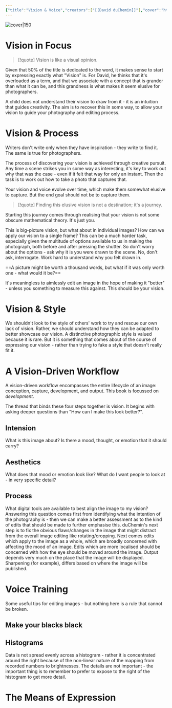 ```yaml
---
{"title":"Vision & Voice","creators":["[[David duChemin]]"],"cover":"https://www.peachpit.com/ShowCover.aspx?isbn=0321670094","status":"reading","owned":true,"started":"2024-11-19","finished":"","isbn":9780321670090,"rating":null,"dg-publish":true,"dg-note-icon":"book","permalink":"/Books/Vision & Voice - David duChemin/","dgPassFrontmatter":true,"noteIcon":"book","created":"2024-11-19T23:17:25.500+09:00"}
---
```


![cover|150](https://www.peachpit.com/ShowCover.aspx?isbn=0321670094)

# Vision in Focus

>[!quote] Vision is like a visual opinion.

Given that 50% of the title is dedicated to the word, it makes sense to start by expressing exactly what "Vision" is. For David, he thinks that it's overloaded as a term, and that we associate with a concept that is grander than what it can be, and this grandness is what makes it seem elusive for photographers.

A child does not understand their vision to draw from it - it is an intuition that guides creativity. The aim is to recover this in some way, to allow your vision to guide your photography and editing process.

# Vision & Process

Writers don't write only when they have inspiration - they write to find it. The same is true for photographers.

The process of discovering your vision is achieved through creative pursuit. Any time a scene strikes you in some way as interesting, it's key to work out why that was the case - even if it felt that way for only an instant. Then the task is to work out how to take a photo that captures that.

Your vision and voice evolve over time, which make them somewhat elusive to capture. But the end goal should not be to capture them.

>[!quote] Finding this elusive vision is not a destination; it's a journey.

Starting this journey comes through realising that your vision is not some obscure mathematical theory. It's just you.

This is big-picture vision, but what about in individual images? How can we apply our vision to a single frame? This can be a much harder task, especially given the multitude of options available to us in making the photograph, both before and after pressing the shutter. So don't worry about the options - ask why it is you were drawn to the scene. No, don't ask, interrogate. Work hard to understand why you felt drawn in.

==A picture might be worth a thousand words, but what if it was only worth one - what would it be?==<!--note: Feels like a really important message to remember.-->

It's meaningless to aimlessly edit an image in the hope of making it "better" - unless you something to measure this against. This should be your vision.

# Vision & Style
We shouldn't look to the style of others' work to try and rescue our own lack of vision. Rather, we should understand how they can be adapted to better showcase our vision. A distinctive photographic style is valued because it is rare. But it is something that comes about of the course of expressing our vision - rather than trying to fake a style that doesn't really fit it.

# A Vision-Driven Workflow
A vision-driven workflow encompasses the entire lifecycle of an image: conception, capture, development, and output. This book is focussed on *development*.

The thread that binds these four steps together is vision. It begins with asking deeper questions than "How can I make this look better?".

## Intension
What is this image about? Is there a mood, thought, or emotion that it should carry?

## Aesthetics
What does that mood or emotion look like? What do I want people to look at - in very specific detail?

## Process
What digital tools are available to best align the image to my vision?
Answering this question comes first from identifying what the intention of the photography is - then we can make a better assessment as to the kind of edits that should be made to further emphasise this. <!--note: For me, this first requires remembering (or writing down) what my intention for a given image actually is, at the point of taking it.-->
duChemin's next step is to fix the obvious flaws/changes in the image that might distract from the overall image editing like rotating/cropping.
Next comes edits which apply to the image as a whole, which are broadly concerned with affecting the mood of an image.
Edits which are more localised should be concerned with how the eye should be moved around the image.
Output depends very much on the place that the image will be displayed. Sharpening (for example), differs based on where the image will be published.

# Voice Training
Some useful tips for editing images - but nothing here is a rule that cannot be broken.

## Make your blacks black

## Histograms
Data is not spread evenly across a histogram - rather it is concentrated around the right because of the non-linear nature of the mapping from recorded numbers to brightnesses.
The details are not important - the important thing is to remember to prefer to expose to the right of the histogram to get more detail.

# The Means of Expression
